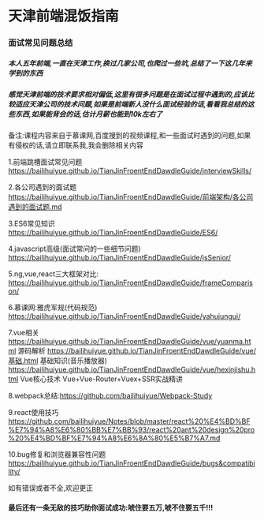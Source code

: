 # 天津前端混饭指南
###  面试常见问题总结

##### 本人五年前端,一直在天津工作,换过几家公司,也爬过一些坑,总结了一下这几年来学到的东西

##### 感觉天津前端的技术要求相对偏低,这里有很多问题是在面试过程中遇到的,应该比较适应天津公司的技术问题,如果是前端新人没什么面试经验的话,看看我总结的这些东西,如果能背会的话,估计月薪也能到10k左右了

备注:课程内容来自于慕课网,百度搜到的视频课程,和一些面试时遇到的问题,如果有侵权的话,请立即联系我,我会删除相关内容

1.前端跳槽面试常见问题
https://bailihuiyue.github.io/TianJinFroentEndDawdleGuide/interviewSkills/

2.各公司遇到的面试题
https://bailihuiyue.github.io/TianJinFroentEndDawdleGuide/前端架构/各公司遇到的面试题.md

3.ES6常见知识
https://bailihuiyue.github.io/TianJinFroentEndDawdleGuide/ES6/

4.javascript高级(面试常问的一些细节问题)
https://bailihuiyue.github.io/TianJinFroentEndDawdleGuide/jsSenior/

5.ng,vue,react三大框架对比:
https://bailihuiyue.github.io/TianJinFroentEndDawdleGuide/frameComparison/

6.慕课网:雅虎军规(代码规范)
https://bailihuiyue.github.io/TianJinFroentEndDawdleGuide/yahujungui/

7.vue相关
https://bailihuiyue.github.io/TianJinFroentEndDawdleGuide/vue/yuanma.html 源码解析
https://bailihuiyue.github.io/TianJinFroentEndDawdleGuide/vue/基础.html 基础知识(音乐播放器)
https://bailihuiyue.github.io/TianJinFroentEndDawdleGuide/vue/hexinjishu.html Vue核心技术 Vue+Vue-Router+Vuex+SSR实战精讲

8.webpack总结:https://github.com/bailihuiyue/Webpack-Study

9.react使用技巧
https://github.com/bailihuiyue/Notes/blob/master/react%20%E4%BD%BF%E7%94%A8%E6%80%BB%E7%BB%93/react%20ant%20design%20pro%20%E4%BD%BF%E7%94%A8%E6%8A%80%E5%B7%A7.md

10.bug修复和浏览器兼容性问题
https://bailihuiyue.github.io/TianJinFroentEndDawdleGuide/bugs&compatibility/

如有错误或者不全,欢迎更正

#### 最后还有一条无敌的技巧助你面试成功:唬住要五万,唬不住要五千!!!